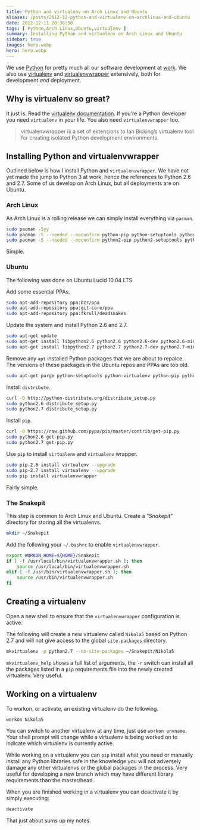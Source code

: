 ```yaml
---
title: Python and virtualenv on Arch Linux and Ubuntu
aliases: /posts/2012-12-python-and-virtualenv-on-archlinux-and-ubuntu
date: 2012-12-11 20:38:50
tags: [ Python,Arch Linux,Ubuntu,virtualenv ]
summary: Installing Python and virtualenv on Arch Linux and Ubuntu
sidebar: true
images: hero.webp
hero: hero.webp
---
```


We use [Python](http://www.python.org) for pretty much all our software
development at [work](http://www.flightdataservices.com/). We also use
[virtualenv](http://www.virtualenv.org) and
[virtualenvwrapper](http://www.doughellmann.com/projects/virtualenvwrapper/)
extensively, both for development *and* deployment.

## Why is virtualenv so great?

It just is. Read the [virtualenv documentation](http://www.virtualenv.org/en/latest/).
If you're a Python developer you need `virtualenv` in your life. You also need
`virtualenvwrapper` too.

> virtualenvwrapper is a set of extensions to Ian Bicking’s virtualenv tool
> for creating isolated Python development environments.

## Installing Python and virtualenvwrapper

Outlined below is how I install Python and `virtualenvwrapper`. We have not
yet made the jump to Python 3 at work, hence the references to Python 2.6 and
2.7. Some of us develop on Arch Linux, but all deployments are on Ubuntu.

### Arch Linux

As Arch Linux is a rolling release we can simply install everything via
`pacman`.

```bash
sudo pacman -Syy
sudo pacman -S --needed --noconfirm python-pip python-setuptools python-virtualenv
sudo pacman -S --needed --noconfirm python2-pip python2-setuptools python2-virtualenv python-virtualenvwrapper"
```

Simple.

### Ubuntu

The following was done on Ubuntu Lucid 10.04 LTS.

Add some essential PPAs.

```bash
sudo apt-add-repository ppa:bzr/ppa
sudo apt-add-repository ppa:git-core/ppa
sudo apt-add-repository ppa:fkrull/deadsnakes
```

Update the system and install Python 2.6 and 2.7.

```bash
sudo apt-get update
sudo apt-get install libpython2.6 python2.6 python2.6-dev python2.6-minimal
sudo apt-get install libpython2.7 python2.7 python2.7-dev python2.7-minimal
```

Remove any `apt` installed Python packages that we are about to repalce. The
versions of these packages in the Ubuntu repos and PPAs are too old.

```bash
sudo apt-get purge python-setuptools python-virtualenv python-pip python-profiler
```

Install `distribute`.

```bash
curl -O http://python-distribute.org/distribute_setup.py
sudo python2.6 distribute_setup.py
sudo python2.7 distribute_setup.py
```

Install `pip`.

```bash
curl -O https://raw.github.com/pypa/pip/master/contrib/get-pip.py
sudo python2.6 get-pip.py
sudo python2.7 get-pip.py
```

Use `pip` to install `virtualenv` and `virtualenv` wrapper.

```bash
sudo pip-2.6 install virtualenv --upgrade
sudo pip-2.7 install virtualenv --upgrade
sudo pip install virtualenvwrapper
```

Fairly simple.

### The Snakepit

This step is common to Arch Linux and Ubuntu. Create a *"Snakepit"* directory for
storing all the virtualenvs.

```bash
mkdir ~/Snakepit
```

Add the following your `~/.bashrc` to enable `virtualenvwrapper`.

```bash
export WORKON_HOME=${HOME}/Snakepit
if [ -f /usr/local/bin/virtualenvwrapper.sh ]; then
    source /usr/local/bin/virtualenvwrapper.sh
elif [ -f /usr/bin/virtualenvwrapper.sh ]; then
    source /usr/bin/virtualenvwrapper.sh
fi
```

## Creating a virtualenv

Open a new shell to ensure that the `virtualenvwrapper` configuration is
active.

The following will create a new virtualenv called `Nikola5` based on Python
2.7 and will not give access to the global `site-packages` directory.

```bash
mkvirtualenv -p python2.7 --no-site-packages ~/Snakepit/Nikola5
```

`mkvirtualenv_help` shows a full list of arguments, the `-r` switch can install
all the packages listed in a `pip` requirements file into the newly created
virtualenv. Very useful.

## Working on a virtualenv

To workon, or activate, an existing virtualenv do the following.

```bash
workon Nikola5
```

You can switch to another virtualenv at any time, just use `workon envname`.
Your shell prompt will change while a virtualenv is being worked on to indicate
which virtualenv is currently active.

While working on a virtualenv you can `pip` install what you need or manually
install any Python libraries safe in the knowledge you will not adversely
damage any other virtualenvs or the global packages in the process. Very useful
for developing a new branch which may have different library requirements than
the master/head.

When you are finished working in a virtualenv you can deactivate it by simply
executing:

```bash
deactivate
```

That just about sums up my notes.
